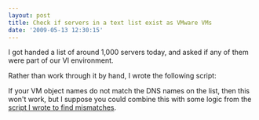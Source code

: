 ```yaml
---
layout: post
title: Check if servers in a text list exist as VMware VMs
date: '2009-05-13 12:30:15'
---
```



I got handed a list of around 1,000 servers today, and asked if any of them were part of our VI environment.

Rather than work through it by hand, I wrote the following script:

<script src="https://gist.github.com/BenNeise/7215386.js"></script>

If your VM object names do not match the DNS names on the list, then this won't work, but I suppose you could combine this with some logic from the [script I wrote to find mismatches](http://ben.neise.co.uk/index.php/2009/03/vm-object-dns-name-mismatches/).


